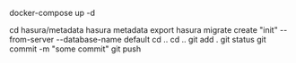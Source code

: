 <!-- development -->

docker-compose up -d

<!-- push to github -->
cd hasura/metadata
hasura metadata export
hasura migrate create "init" --from-server --database-name default
cd ..
cd ..
git add .
git status 
git  commit -m "some commit"
git push